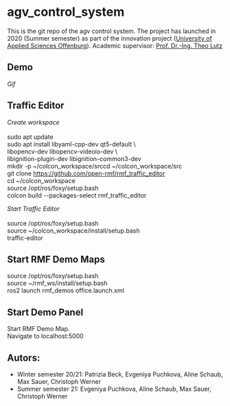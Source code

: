 # agv_control_system

This is the git repo of the agv control system. 
The project has launched in 2020 (Summer semester) as part of the innovation project (<a href="https://www.hs-offenburg.de/">University of Applied Sciences Offenburg</a>).
Academic supervisor:  <a href="https://imla.hs-offenburg.de/personen/prof-dr-ing-theo-lutz/">Prof. Dr.-Ing. Theo Lutz</a>

## Demo

*Gif* 

## Traffic Editor

*Create workspace* <br> <br>
sudo apt update <br>
sudo apt install libyaml-cpp-dev qt5-default \  <br>
libopencv-dev libopencv-videoio-dev \   <br>
libignition-plugin-dev libignition-common3-dev <br>
mkdir -p ~/colcon_workspace/srccd ~/colcon_workspace/src <br>
git clone https://github.com/open-rmf/rmf_traffic_editor  <br>
cd ~/colcon_workspace <br>
source /opt/ros/foxy/setup.bash <br>
colcon build --packages-select rmf_traffic_editor <br>

*Start Traffic Editor* <br> <br>
source /opt/ros/foxy/setup.bash <br>
source ~/colcon_workspace/install/setup.bash <br>
traffic-editor

## Start RMF Demo Maps
source /opt/ros/foxy/setup.bash <br>
source ~/rmf_ws/install/setup.bash <br>
ros2 launch rmf_demos office.launch.xml <br>

## Start Demo Panel
Start RMF Demo Map. <br>
Navigate to localhost:5000

## Autors: 
- Winter semester 20/21: Patrizia Beck, Evgeniya Puchkova, Aline Schaub, Max Sauer, Christoph Werner
- Summer semester 21: Evgeniya Puchkova, Aline Schaub, Max Sauer, Christoph Werner
